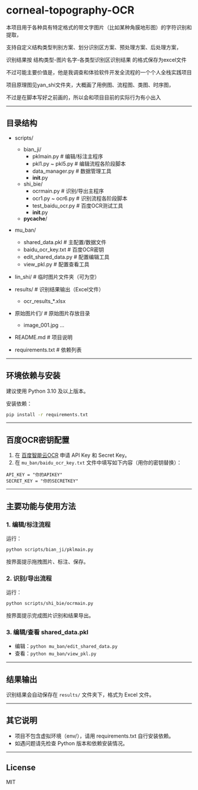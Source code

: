 # corneal-topography-OCR

本项目用于各种具有特定格式的带文字图片（比如某种角膜地形图）的字符识别和提取，

支持自定义结构类型判别方案、划分识别区方案、预处理方案、后处理方案，

识别结果按 结构类型-图片名字-各类型识别区识别结果 的格式保存为excel文件


不过可能主要价值是，他是我调查和体验软件开发全流程的一个个人全栈实践项目



项目原理图见yan_shi文件夹，大概画了用例图、流程图、类图、时序图，

不过是在脚本写好之前画的，所以会和项目目前的实际行为有小出入


---

## 目录结构

- scripts/
  - bian_ji/
    - pklmain.py         # 编辑/标注主程序
    - pkl1.py ~ pkl5.py  # 编辑流程各阶段脚本
    - data_manager.py    # 数据管理工具
    - __init__.py
  - shi_bie/
    - ocrmain.py         # 识别/导出主程序
    - ocr1.py ~ ocr6.py  # 识别流程各阶段脚本
    - test_baidu_ocr.py  # 百度OCR测试工具
    - __init__.py
  - __pycache__/

- mu_ban/
  - shared_data.pkl      # 主配置/数据文件
  - baidu_ocr_key.txt    # 百度OCR密钥
  - edit_shared_data.py  # 配置编辑工具
  - view_pkl.py          # 配置查看工具

- lin_shi/               # 临时图片文件夹（可为空）

- results/               # 识别结果输出（Excel文件）
  - ocr_results_*.xlsx

- 原始图片们/            # 原始图片存放目录
  - image_001.jpg ...

- README.md              # 项目说明
- requirements.txt       # 依赖列表

---

## 环境依赖与安装

建议使用 Python 3.10 及以上版本。

安装依赖：
```bash
pip install -r requirements.txt
```

---

## 百度OCR密钥配置

1. 在 [百度智能云OCR](https://cloud.baidu.com/product/ocr/general) 申请 API Key 和 Secret Key。
2. 在 `mu_ban/baidu_ocr_key.txt` 文件中填写如下内容（用你的密钥替换）：

```
API_KEY = "你的APIKEY"
SECRET_KEY = "你的SECRETKEY"
```

---

## 主要功能与使用方法

### 1. 编辑/标注流程
运行：
```bash
python scripts/bian_ji/pklmain.py
```
按界面提示拖拽图片、标注、保存。

### 2. 识别/导出流程
运行：
```bash
python scripts/shi_bie/ocrmain.py
```
按界面提示完成图片识别和结果导出。

### 3. 编辑/查看 shared_data.pkl
- 编辑：`python mu_ban/edit_shared_data.py`
- 查看：`python mu_ban/view_pkl.py`

---

## 结果输出

识别结果会自动保存在 `results/` 文件夹下，格式为 Excel 文件。

---

## 其它说明

- 项目不包含虚拟环境（env/），请用 requirements.txt 自行安装依赖。
- 如遇问题请先检查 Python 版本和依赖安装情况。

---

## License

MIT

